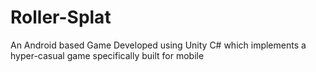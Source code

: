 # Roller-Splat
 An Android based Game Developed using Unity C# which implements a hyper-casual game specifically built for mobile 
